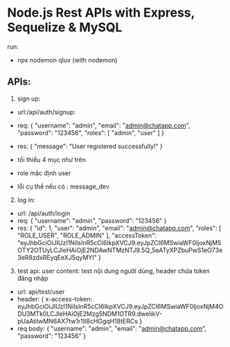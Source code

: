 # Node.js Rest APIs with Express, Sequelize & MySQL 
run:
- npx nodemon qluv (with nodemon)

## APIs:
1. sign up:
- url:/api/auth/signup:
- req: {
    "username": "admin",
    "email": "admin@chatapp.com",
    "password": "123456",
    "roles": [
        "admin",
        "user"
    ]
}
- res: {
    "message": "User registered successfully!"
}

 - tối thiểu 4 mục như trên
 - role mặc định user
 - lỗi cụ thể nếu có : message_dev

2. log in: 
- url: /api/auth/login
- req: {
    "username": "admin",
    "password": "123456"
}
- res: {
    "id": 1,
    "user": "admin",
    "email": "admin@chatapp.com",
    "roles": [
        "ROLE_USER",
        "ROLE_ADMIN"
    ],
    "accessToken": "eyJhbGciOiJIUzI1NiIsInR5cCI6IkpXVCJ9.eyJpZCI6MSwiaWF0IjoxNjM5OTY2OTUyLCJleHAiOjE2NDAwNTMzNTJ9.5Q_5eATyXPZbuPwS1eO73e3eR8zdxREyqEeXJ5qyMYI"
}
3. test api: user content: test nội dung người dùng, header chứa token đăng nhập
- url: api/test/user
- header: {
    x-access-token: eyJhbGciOiJIUzI1NiIsInR5cCI6IkpXVCJ9.eyJpZCI6MSwiaWF0IjoxNjM4ODU3MTk0LCJleHAiOjE2Mzg5NDM1OTR9.dwelikV-pUaAtilwMN6AX7tw1r1II8cHGgqH18tERCs
}
- req body: {
    "username": "admin",
    "email": "admin@chatapp.com",
    "password": "123456"
}